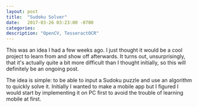 ```yaml
---
layout: post
title:  "Sudoku Solver"
date:   2017-03-26 03:23:00 -0700
categories:
description: "OpenCV, TesseractOCR"
---
```


This was an idea I had a few weeks ago. I just thought it would be a cool project to learn from and show off afterwards. It turns out, unsurprisingly, that it's actually quite a bit more difficult than I thought initially, so this will definitely be an ongoing post.

The idea is simple: to be able to input a Sudoku puzzle and use an algorithm to quickly solve it. Initially I wanted to make a mobile app but I figured I would start by implementing it on PC first to avoid the trouble of learning mobile at first.
